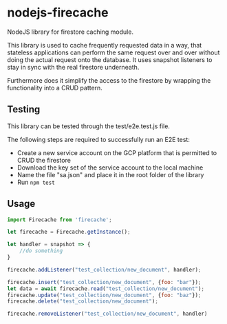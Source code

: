 # nodejs-firecache
NodeJS library for firestore caching module. 

This library is used to cache frequently requested data in a way, that stateless applications can perform the same request over and over without doing the actual request onto the database.
It uses snapshot listeners to stay in sync with the real firestore underneath.

Furthermore does it simplify the access to the firestore by wrapping the functionality into a CRUD pattern.

## Testing
This library can be tested through the test/e2e.test.js file.

The following steps are required to successfully run an E2E test:
- Create a new service account on the GCP platform that is permitted to CRUD the firestore
- Download the key set of the service account to the local machine
- Name the file "sa.json" and place it in the root folder of the library
- Run `npm test`

## Usage
```javascript
import Firecache from 'firecache';

let firecache = Firecache.getInstance();

let handler = snapshot => {
    //do something
}

firecache.addListener("test_collection/new_document", handler);

firecache.insert("test_collection/new_document", {foo: "bar"});
let data = await firecache.read("test_collection/new_document");
firecache.update("test_collection/new_document", {foo: "baz"});
firecache.delete("test_collection/new_document");

firecache.removeListener("test_collection/new_document", handler)
```